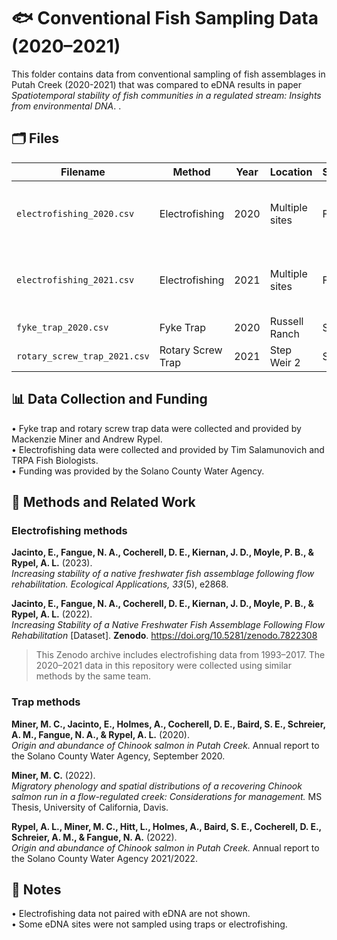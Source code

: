 # 🐟 Conventional Fish Sampling Data (2020–2021)

This folder contains data from conventional sampling of fish assemblages in Putah Creek (2020-2021) that was compared to eDNA results in paper *Spatiotemporal stability of fish communities in a regulated stream: Insights from environmental DNA*.
.

## 🗂️ Files

| Filename                         | Method              | Year | Location        | Season | Notes |
|----------------------------------|---------------------|------|-----------------|--------|-------|
| `electrofishing_2020.csv`        | Electrofishing      | 2020 | Multiple sites  | Fall   | Partial overlap with eDNA sites |
| `electrofishing_2021.csv`        | Electrofishing      | 2021 | Multiple sites  | Fall   | Partial overlap with eDNA sites |
| `fyke_trap_2020.csv`             | Fyke Trap           | 2020 | Russell Ranch   | Spring | Single trap |
| `rotary_screw_trap_2021.csv`     | Rotary Screw Trap   | 2021 | Step Weir 2     | Spring | Single trap |

## 📊 Data Collection and Funding

• Fyke trap and rotary screw trap data were collected and provided by Mackenzie Miner and Andrew Rypel.  
• Electrofishing data were collected and provided by Tim Salamunovich and TRPA Fish Biologists.  
• Funding was provided by the Solano County Water Agency.

## 📄 Methods and Related Work

### Electrofishing methods

**Jacinto, E., Fangue, N. A., Cocherell, D. E., Kiernan, J. D., Moyle, P. B., & Rypel, A. L.** (2023).  
*Increasing stability of a native freshwater fish assemblage following flow rehabilitation.* *Ecological Applications, 33*(5), e2868.

**Jacinto, E., Fangue, N. A., Cocherell, D. E., Kiernan, J. D., Moyle, P. B., & Rypel, A. L.** (2022).  
*Increasing Stability of a Native Freshwater Fish Assemblage Following Flow Rehabilitation* [Dataset]. **Zenodo**. https://doi.org/10.5281/zenodo.7822308  
> This Zenodo archive includes electrofishing data from 1993–2017. The 2020–2021 data in this repository were collected using similar methods by the same team.

### Trap methods

**Miner, M. C., Jacinto, E., Holmes, A., Cocherell, D. E., Baird, S. E., Schreier, A. M., Fangue, N. A., & Rypel, A. L.** (2020).  
*Origin and abundance of Chinook salmon in Putah Creek.* Annual report to the Solano County Water Agency, September 2020.

**Miner, M. C.** (2022).  
*Migratory phenology and spatial distributions of a recovering Chinook salmon run in a flow-regulated creek: Considerations for management.* MS Thesis, University of California, Davis.

**Rypel, A. L., Miner, M. C., Hitt, L., Holmes, A., Baird, S. E., Cocherell, D. E., Schreier, A. M., & Fangue, N. A.** (2022).  
*Origin and abundance of Chinook salmon in Putah Creek.* Annual report to the Solano County Water Agency 2021/2022.

## 📌 Notes

• Electrofishing data not paired with eDNA are not shown.  
• Some eDNA sites were not sampled using traps or electrofishing.
